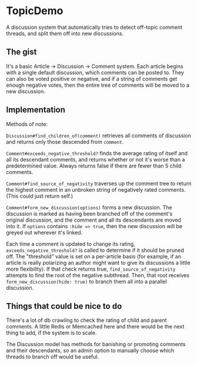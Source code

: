# TopicDemo

A discussion system that automatically tries to detect off-topic comment threads, and split them off into new discussions.

## The gist

It's a basic Article -> Discussion -> Comment system. Each article begins with a single default discussion, which comments can be posted to. They can also be voted positive or negative, and if a string of comments get enough negative votes, then the entire tree of comments will be moved to a new discussion.

## Implementation

Methods of note:

`Discussion#find_children_of(comment)` retrieves all comments of discussion and returns only those descended from `comment`.

`Comment#exceeds_negative_threshold?` finds the average rating of itself and all its descendant comments, and returns whether or not it's worse than a predetermined value. Always returns false if there are fewer than 5 child comments.

`Comment#find_source_of_negativity` traverses up the comment tree to return the highest comment in an unbroken string of negatively rated comments. (This could just return self.)

`Comment#form_new_discussion(options)` forms a new discussion. The discussion is marked as having been branched off of the comment's original discussion, and the comment and all its descendants are moved into it. If `options` contains `:hide => true`, then the new discussion will be greyed out wherever it's linked.

Each time a comment is updated to change its rating, `exceeds_negative_threshold?` is called to determine if it should be pruned off. The "threshold" value is set on a per-article basis (for example, if an article is really polarizing an author might want to give its discussions a little more flexibility). If that check returns true, `find_source_of_negativity` attempts to find the root of the negative subthread. Then, that root receives `form_new_discussion(hide: true)` to branch them all into a parallel discussion.

## Things that could be nice to do

There's a lot of db crawling to check the rating of child and parent comments. A little Redis or Memcached here and there would be the next thing to add, if the system is to scale.

The Discussion model has methods for banishing or promoting comments and their descendants, so an admin option to manually choose which threads to branch off would be useful.
